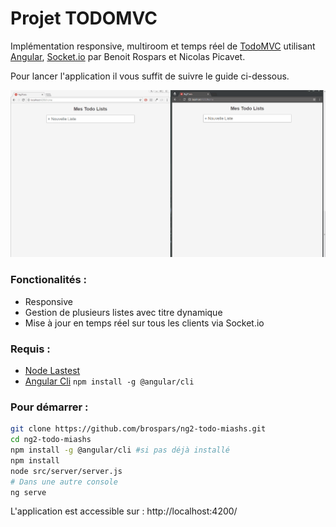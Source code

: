 # Projet TODOMVC

Implémentation responsive, multiroom et temps réel de [TodoMVC](http://todomvc.com/) utilisant [Angular](https://angular.io/), [Socket.io](https://socket.io/) par Benoit Rospars et Nicolas Picavet.

Pour lancer l'application il vous suffit de suivre le guide ci-dessous.

![gif demonstration](/img/demo.gif)

### Fonctionalités :
- Responsive
- Gestion de plusieurs listes avec titre dynamique
- Mise à jour en temps réel sur tous les clients via Socket.io

### Requis :
- [Node Lastest](https://nodejs.org/en/)
- [Angular Cli](https://cli.angular.io/) `npm install -g @angular/cli`


### Pour démarrer : 
```sh 
git clone https://github.com/brospars/ng2-todo-miashs.git
cd ng2-todo-miashs
npm install -g @angular/cli #si pas déjà installé
npm install
node src/server/server.js
# Dans une autre console
ng serve
```

L'application est accessible sur : http://localhost:4200/


